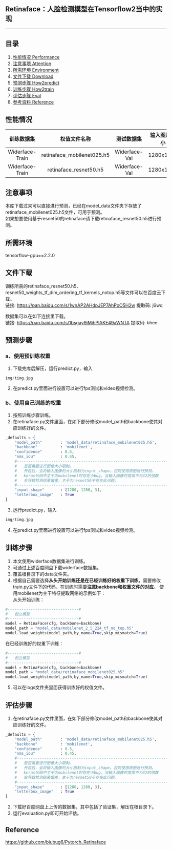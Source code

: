 ## Retinaface：人脸检测模型在Tensorflow2当中的实现
---

## 目录
1. [性能情况 Performance](#性能情况)
2. [注意事项 Attention](#注意事项)
3. [所需环境 Environment](#所需环境)
4. [文件下载 Download](#文件下载)
5. [预测步骤 How2predict](#预测步骤)
6. [训练步骤 How2train](#训练步骤)
7. [评估步骤 Eval](#评估步骤)
7. [参考资料 Reference](#Reference)

## 性能情况
| 训练数据集 | 权值文件名称 | 测试数据集 | 输入图片大小 | Easy | Medium | Hard |
| :-----: | :-----: | :------: | :------: | :------: | :-----: | :-----: |
| Widerface-Train | retinaface_mobilenet025.h5 | Widerface-Val | 1280x1280 | 88.94% | 86.76% | 73.83% |
| Widerface-Train | retinaface_resnet50.h5 | Widerface-Val | 1280x1280 | 94.69% | 93.08% | 84.31% |

## 注意事项
本库下载过来可以直接进行预测，已经在model_data文件夹下存放了retinaface_mobilenet025.h5文件，可用于预测。  
如果想要使用基于resnet50的retinaface请下载retinaface_resnet50.h5进行预测。  

## 所需环境
tensorflow-gpu==2.2.0  

## 文件下载
训练所需的retinaface_resnet50.h5、resnet50_weights_tf_dim_ordering_tf_kernels_notop.h5等文件可以在百度云下载。     
链接: https://pan.baidu.com/s/1wnAP2AHdpJEP7AhPoO5H2w 提取码: j6wq     

数据集可以在如下连接里下载。      
链接: https://pan.baidu.com/s/1bsgay9iMihPlAKE49aWNTA 提取码: bhee    

## 预测步骤
### a、使用预训练权重
1. 下载完库后解压，运行predict.py，输入  
```python
img/timg.jpg
```
2. 在predict.py里面进行设置可以进行fps测试和video视频检测。  
### b、使用自己训练的权重
1. 按照训练步骤训练。  
2. 在retinaface.py文件里面，在如下部分修改model_path和backbone使其对应训练好的文件。  
```python
_defaults = {
    "model_path"        : 'model_data/retinaface_mobilenet025.h5',
    "backbone"          : 'mobilenet',
    "confidence"        : 0.5,
    "nms_iou"           : 0.45,
    #----------------------------------------------------------------------#
    #   是否需要进行图像大小限制。
    #   开启后，会将输入图像的大小限制为input_shape。否则使用原图进行预测。
    #   keras代码中主干为mobilenet时存在小bug，当输入图像的宽高不为32的倍数
    #   会导致检测结果偏差，主干为resnet50不存在此问题。
    #----------------------------------------------------------------------#
    "input_shape"       : [1280, 1280, 3],
    "letterbox_image"   : True
}

```
3. 运行predict.py，输入  
```python
img/timg.jpg
```  
4. 在predict.py里面进行设置可以进行fps测试和video视频检测。  

## 训练步骤
1. 本文使用widerface数据集进行训练。  
2. 可通过上述百度网盘下载widerface数据集。  
3. 覆盖根目录下的data文件夹。  
4. 根据自己需要选择**从头开始训练还是在已经训练好的权重下训练**，需要修改train.py文件下的代码，在训练时需要**注意backbone和权重文件的对应**。
使用mobilenet为主干特征提取网络的示例如下：   
从头开始训练：    
```python
#-------------------------------#
#   创立模型
#-------------------------------#
model = RetinaFace(cfg, backbone=backbone)
model_path = "model_data/mobilenet_2_5_224_tf_no_top.h5"
model.load_weights(model_path,by_name=True,skip_mismatch=True)
```
在已经训练好的权重下训练：   
```python
#-------------------------------#
#   创立模型
#-------------------------------#
model = RetinaFace(cfg, backbone=backbone)
model_path = "model_data/retinaface_mobilenet025.h5"
model.load_weights(model_path,by_name=True,skip_mismatch=True)
```
5. 可以在logs文件夹里面获得训练好的权值文件。  

## 评估步骤  
1. 在retinaface.py文件里面，在如下部分修改model_path和backbone使其对应训练好的文件。  
```python
_defaults = {
    "model_path"        : 'model_data/retinaface_mobilenet025.h5',
    "backbone"          : 'mobilenet',
    "confidence"        : 0.5,
    "nms_iou"           : 0.45,
    #----------------------------------------------------------------------#
    #   是否需要进行图像大小限制。
    #   开启后，会将输入图像的大小限制为input_shape。否则使用原图进行预测。
    #   keras代码中主干为mobilenet时存在小bug，当输入图像的宽高不为32的倍数
    #   会导致检测结果偏差，主干为resnet50不存在此问题。
    #----------------------------------------------------------------------#
    "input_shape"       : [1280, 1280, 3],
    "letterbox_image"   : True
}

```
2. 下载好百度网盘上上传的数据集，其中包括了验证集，解压在根目录下。 
3. 运行evaluation.py即可开始评估。


## Reference
https://github.com/biubug6/Pytorch_Retinaface
